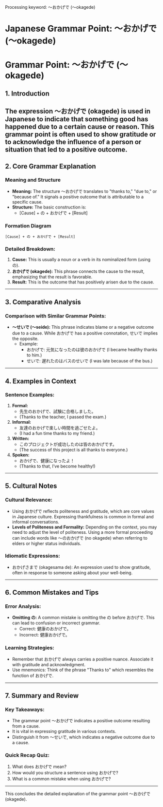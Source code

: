 Processing keyword: ～おかげで (〜okagede)
# Japanese Grammar Point: ～おかげで (〜okagede)
# Grammar Point: ～おかげで (〜okagede)
## 1. Introduction
The expression ～おかげで (okagede) is used in Japanese to indicate that something good has happened due to a certain cause or reason. This grammar point is often used to show gratitude or to acknowledge the influence of a person or situation that led to a positive outcome.
---
## 2. Core Grammar Explanation
### Meaning and Structure
- **Meaning:** The structure ～おかげで translates to "thanks to," "due to," or "because of." It signals a positive outcome that is attributable to a specific cause.
- **Structure:** The basic construction is:
  - [Cause] + の + おかげで + [Result]
  
### Formation Diagram
```
[Cause] + の + おかげで + [Result]
```
### Detailed Breakdown:
1. **Cause:** This is usually a noun or a verb in its nominalized form (using の).
2. **おかげで (okagede):** This phrase connects the cause to the result, emphasizing that the result is favorable.
3. **Result:** This is the outcome that has positively arisen due to the cause.
---
## 3. Comparative Analysis
### Comparison with Similar Grammar Points:
- **〜せいで (〜seide):** This phrase indicates blame or a negative outcome due to a cause. While おかげで has a positive connotation, せいで implies the opposite.
  - Example: 
    - おかげで: 元気になったのは彼のおかげで (I became healthy thanks to him.)
    - せいで: 遅れたのはバスのせいで (I was late because of the bus.)
---
## 4. Examples in Context
### Sentence Examples:
1. **Formal:**
   - 先生のおかげで、試験に合格しました。
   - (Thanks to the teacher, I passed the exam.)
2. **Informal:**
   - 友達のおかげで楽しい時間を過ごせたよ。
   - (I had a fun time thanks to my friend.)
3. **Written:**
   - このプロジェクトが成功したのは皆のおかげです。
   - (The success of this project is all thanks to everyone.)
4. **Spoken:**
   - おかげで、健康になったよ！
   - (Thanks to that, I’ve become healthy!)
---
## 5. Cultural Notes
### Cultural Relevance:
- Using おかげで reflects politeness and gratitude, which are core values in Japanese culture. Expressing thankfulness is common in formal and informal conversations.
- **Levels of Politeness and Formality:** Depending on the context, you may need to adjust the level of politeness. Using a more formal proceeding can include words like 〜のおかげで (no okagede) when referring to elders or higher status individuals.
### Idiomatic Expressions:
- おかげさまで (okagesama de): An expression used to show gratitude, often in response to someone asking about your well-being. 
---
## 6. Common Mistakes and Tips
### Error Analysis:
- **Omitting の:** A common mistake is omitting the の before おかげで. This can lead to confusion or incorrect grammar.
  - Correct: 健康のおかげで。
  - Incorrect: 健康おかげで。
### Learning Strategies:
- Remember that おかげで always carries a positive nuance. Associate it with gratitude and acknowledgment.
- Use mnemonics: Think of the phrase "Thanks to" which resembles the function of おかげで.
---
## 7. Summary and Review
### Key Takeaways:
- The grammar point ～おかげで indicates a positive outcome resulting from a cause.
- It is vital in expressing gratitude in various contexts.
- Distinguish it from 〜せいで, which indicates a negative outcome due to a cause.
### Quick Recap Quiz:
1. What does おかげで mean?
2. How would you structure a sentence using おかげで?
3. What is a common mistake when using おかげで?
--- 
This concludes the detailed explanation of the grammar point ～おかげで (okagede).

